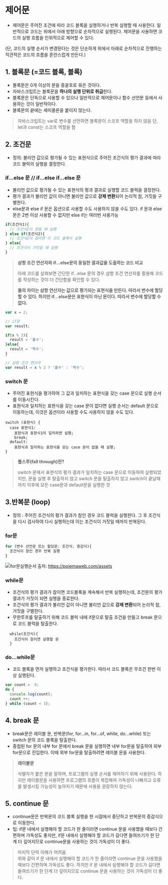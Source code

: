 # **제어문**

- 제어문은 주어진 조건에 따라 코드 블록을 실행하거나 반복 실행할 때 사용한다. 일반적으로 코드는 위에서 아래 방향으로 순차적으로 실행된다. 제어문을 사용하면 코드의 실행 흐름을 인위적으로 제어할 수 있다.

(단, 코드의 실행 순서가 변경된다는 것은 단순하게 위에서 아래로 순차적으로 진행하는 직관적은 코드의 흐름을 혼란스럽게 만든다.)



## 1. **블록문 (=코드 블록, 블록)**
- 블록문은 0개 이상의 문을 중괄호로 묶은 것이다.
- 자바스크립트는 블록문을 **하나의 실행 단위로 취급**한다.
- 블록문은 단독으로 사용할 수 있으나 일반적으로 제어문이나 함수 선언문 등에서 사용하는 것이 일반적이다.
- 블록문의 끝에는 세미콜론을 붙이지 않는다.

> 자바스크립트는 var로 변수를 선언하면 블록문이 스코프 역할을 하지 않음  단, let과 const는 스코프 역할을 함



## 2. **조건문**

- 정의: 불리언 값으로 평가될 수 있는 표현식으로 주어진 조건식의 평가 결과에 따라 코드 블럭의 실행을 결정한다.



### if...else 문 // if...else if...else 문

- 불리언 값으로 평가될 수 있는 표현식의 평과 결과로 실행할 코드 블럭을 결정한다.
- 평가 결과가 불리언 값이 아니면 불리언 값으로 **강제 변환**되어 논리적 참, 거짓을 구별한다.
- else문과 else if 문은 옵션으로 사용할 수도 사용하지 않을 수도 있다. if 문과 else문은 2번 이상 사용할 수 없지만 else if는 여러번 사용가능

```javascript
if(조건식1){  
  // 조건식1이 참일 때 실행  
} else if(조건식2){
  // 조건식2이 참이면 이 코드 블록이 실행
} else{  
  // 조건식이 거짓일 때 실행  
}
```



> **삼항 조건 연산자와 if...else문의 동일한 결과값을 도출하는 코드 비교**  
>
> 아래 코드를 살펴보면 간단한 if...else 문의 경우 삼항 조건 연산자를 활용해 코드를 작성하는 것이 더 간단함을 확인할 수 있다. 
>
> **둘의 차이는 삼항 연산자는 값으로 평가되는 표현식을 만든다. 따라서 변수에 할당할 수 있다. 하지만 if...else문은 표현식이 아닌 문이다. 따라서 변수에 할당할 수 없다.**

```javascript  
var x = 2;

// if문
var result;

if(x % 2){
  result = '홀수';
}else{
  result = '짝수';
}

// 삼항 조건 연산자
var result = x % 2 ? '홀수' : '짝수';
````



### switch 문

- 주어진 표현식을 평가하여 그 값과 일치하는 표현식을 갖는 case 문으로 실행 순서를 이동시킨다.
- 표현식과 일치하는 표현식을 갖는 case 문이 없다면 실행 순서는 default 문으로 이동하는데, 이것은 옵션이라 사용할 수도 사용하지 않을 수도 있다.

```javascipt
switch (표현식) {
  case 표현식1:
    표현식과 표현식1이 일치하면 실행;
    break;
  default:
    표현식과 일치하는 표현식을 갖는 case 문이 없을 때 실행;
}
```

> **폴스루(fall through)란?**  
>
> switch 문에서 표현식의 평가 결과가 일치하는 case 문으로 이동하여 실행되었지만, 문을 실행 후 탈출하지 않고 switch 문을 탈출하지 않고 switch이 끝날때까지 이후에 모든 case문과 default문을 실행한 것



## 3.**반복문 (loop)**

- 정의 : 주어진 조건식의 평가 결과가 참인 경우 코드 블럭을 실행한다. 그 후 조건식을 다시 검사하여 다시 실행하는데 이는 조건식이 거짓일 때까지 반복된다.

### for문

```javascript
for (변수 선언문 또는 할당문; 조건식; 증감식){
  조건식이 참인 경우 반복 실행
}
```
![for문실행순서](https://poiemaweb.com/assets/fs-images/7-1.png)
출처: https://poiemaweb.com/assets



### while문

- 조건식의 평가 결과가 참이면 코드블록을 계속해서 반복 실행하는데, 조건문의 평가 결과가 거짓이 되면 실행을 종료한다.
- 조건식의 평가 결과가 불리언 값이 아니면 불리언 값으로 **강제 변환**되어 논리적 참, 거짓을 구별한다.
- 무한루프를 탈출하기 위해 코드 블럭 내에 if문으로 탈출 조건을 만들고 break 문으로 코드 블럭을 탈출한다.

```javascipt
  while(조건식){
    조건식이 참이면 실행할 문
  }
```



### do...while문

- 코드 블록을 먼저 실행하고 조건식을 평가한다. 따라서 코드 블록은 무조건 한번 이상 실행된다.
```javascript
var count =  0;
do {
  console.log(count);
  count ++;
} while (count < 3);
```



## 4. **break 문**

- break문은 레이블 문, 반복문(for, for…in, for…of, while, do…while) 또는 switch 문의 코드 블록을 탈출한다.
- 중첩된 for 문의 내부 for 문에서 break 문을 실행하면 내부 for문을 탈출하여 외부 for문으로 진입한다. 이때 외부 for문을 탈출하려면 레이블 문을 사용한다.



> **레이블문**  
>
> 식별자가 붙은 문을 말하며, 프로그램의 실행 순서를 제어하기 위해 사용된다. 하지만 레이블문을 사용하면 프로그램의 흐름이 복잡해져 가독성이 나빠지고 오류를 발생시킬 가능성이 높아지기 때문에 사용을 권장하지 않는다.



## **5. continue 문**

- continue문은 반복문의 코드 블록 실행을 현 시점에서 중단하고 반복문의 증감식으로 이동한다.
- 팁: if문 내에서 실행해야 할 코드가 한 줄이라면 continue 문을 사용했을 때보다 간편하며 가독성도 좋지만, if문 내에서 실행해야 할 코드가 길다면 들여쓰기가 한 단계 더 깊어지므로 continue문을 사용하는 것이 가독성이 더 좋다.


> 마지막 단락 이해가 어려움  
위와 같이 if 문 내에서 실행해야 할 코드가 한 줄이라면 continue 문을 사용했을 때보다 간편하며 가독성도 좋다. 하지만 if 문 내에서 실행해야 할 코드가 길다면 들여쓰기가 한 단계 더 깊어지므로 continue 문을 사용하는 것이 가독성이 더 좋다.
